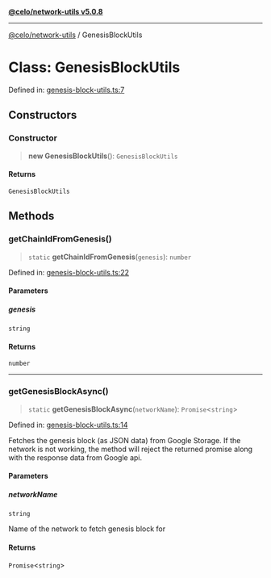 [**@celo/network-utils v5.0.8**](../README.md)

***

[@celo/network-utils](../README.md) / GenesisBlockUtils

# Class: GenesisBlockUtils

Defined in: [genesis-block-utils.ts:7](https://github.com/celo-org/developer-tooling/blob/master/packages/sdk/network-utils/src/genesis-block-utils.ts#L7)

## Constructors

### Constructor

> **new GenesisBlockUtils**(): `GenesisBlockUtils`

#### Returns

`GenesisBlockUtils`

## Methods

### getChainIdFromGenesis()

> `static` **getChainIdFromGenesis**(`genesis`): `number`

Defined in: [genesis-block-utils.ts:22](https://github.com/celo-org/developer-tooling/blob/master/packages/sdk/network-utils/src/genesis-block-utils.ts#L22)

#### Parameters

##### genesis

`string`

#### Returns

`number`

***

### getGenesisBlockAsync()

> `static` **getGenesisBlockAsync**(`networkName`): `Promise`\<`string`\>

Defined in: [genesis-block-utils.ts:14](https://github.com/celo-org/developer-tooling/blob/master/packages/sdk/network-utils/src/genesis-block-utils.ts#L14)

Fetches the genesis block (as JSON data) from Google Storage.
If the network is not working, the method will reject the returned promise
along with the response data from Google api.

#### Parameters

##### networkName

`string`

Name of the network to fetch genesis block for

#### Returns

`Promise`\<`string`\>
